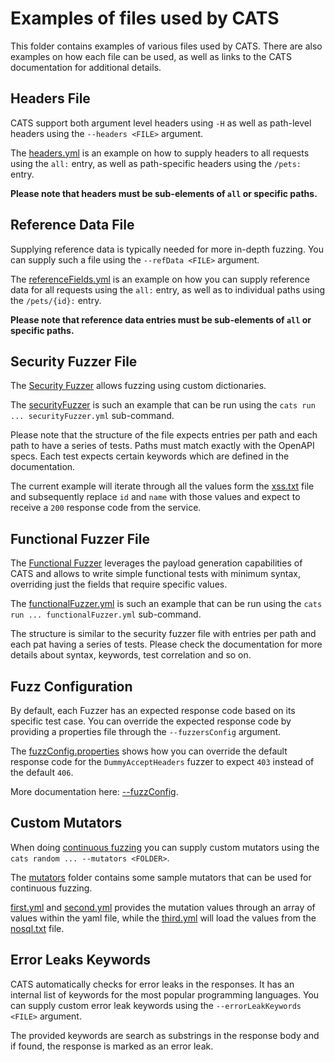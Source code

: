 # Examples of files used by CATS

This folder contains examples of various files used by CATS. There are also examples on how each file can be used,
as well as links to the CATS documentation for additional details.

## Headers File

CATS support both argument level headers using `-H` as well as path-level headers using the `--headers <FILE>` argument.

The [headers.yml](./headers.yml) is an example on how to supply headers to all requests using the `all:` entry,
as well as path-specific headers using the `/pets:` entry.

**Please note that headers must be sub-elements of `all` or specific paths.**

## Reference Data File

Supplying reference data is typically needed for more in-depth fuzzing. You can supply such a file using
the `--refData <FILE>` argument.

The [referenceFields.yml](./referenceFields.yml) is an example on how you can supply reference data for all requests
using the `all:` entry, as well as to individual paths using the `/pets/{id}:` entry.

**Please note that reference data entries must be sub-elements of `all` or specific paths.**

## Security Fuzzer File

The [Security Fuzzer](https://endava.github.io/cats/docs/fuzzers/special-fuzzers/security-fuzzer) allows fuzzing using
custom dictionaries.

The [securityFuzzer](./securityFuzzer.yml) is such an example that can be run using
the `cats run ... securityFuzzer.yml` sub-command.

Please note that the structure of the file expects entries per path and each path to have a series of tests.
Paths must match exactly with the OpenAPI specs. Each test expects certain keywords which are defined in the
documentation.

The current example will iterate through all the values form the [xss.txt](./xss.txt) file and subsequently replace
`id` and `name` with those values and expect to receive a `200` response code from the service.

## Functional Fuzzer File

The [Functional Fuzzer](https://endava.github.io/cats/docs/fuzzers/special-fuzzers/functional-fuzzer) leverages the
payload generation capabilities of CATS and allows to write simple functional tests with minimum syntax, overriding just
the fields that require specific values.

The [functionalFuzzer.yml](./functionalFuzzer.yml) is such an example that can be run using
the `cats run ... functionalFuzzer.yml` sub-command.

The structure is similar to the security fuzzer file with entries per path and each pat having a series of tests.
Please check the documentation for more details about syntax, keywords, test correlation and so on.

## Fuzz Configuration

By default, each Fuzzer has an expected response code based on its specific test case. You can override the expected
response code by providing a properties file through the `--fuzzersConfig` argument.

The [fuzzConfig.properties](./fuzzConfig.properties) shows how you can override the default response code
for the `DummyAcceptHeaders` fuzzer to expect `403` instead of the default `406`.

More documentation here: [--fuzzConfig](https://endava.github.io/cats/docs/advanced-topics/fuzzers-config).

## Custom Mutators

When
doing [continuous fuzzing](https://endava.github.io/cats/docs/getting-started/running-cats/#continuous-fuzzing-mode)
you can supply custom mutators using the `cats random ... --mutators <FOLDER>`.

The [mutators](./mutators) folder contains some sample mutators that can be used for continuous fuzzing.

[first.yml](./mutators/first.yml) and [second.yml](./mutators/second.yml) provides the mutation values
through an array of values within the yaml file, while the [third.yml](./mutators/third.yml) will load
the values from the [nosql.txt](./nosql.txt) file.

## Error Leaks Keywords

CATS automatically checks for error leaks in the responses. It has an internal list of keywords for the most popular programming languages.
You can supply custom error leak keywords using the `--errorLeakKeywords <FILE>` argument.

The provided keywords are search as substrings in the response body and if found, the response is marked as an error
leak.




